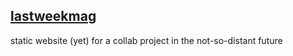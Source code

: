 ## [lastweekmag](http://lastweekmag.github.io/lastweekmag)
static website (yet) for a collab project in the not-so-distant future
